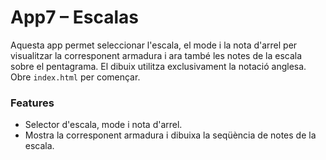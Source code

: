 # App7 – Escalas

Aquesta app permet seleccionar l'escala, el mode i la nota d'arrel per visualitzar la corresponent armadura i ara també les notes de la escala sobre el pentagrama. El dibuix utilitza exclusivament la notació anglesa. Obre `index.html` per començar.

### Features

- Selector d'escala, mode i nota d'arrel.
- Mostra la corresponent armadura i dibuixa la seqüència de notes de la escala.
